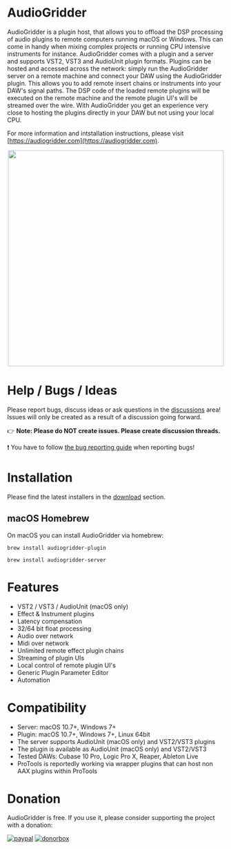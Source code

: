 # AudioGridder

AudioGridder is a plugin host, that allows you to offload the DSP processing of
audio plugins to remote computers running macOS or Windows. This can come in handy
when mixing complex projects or running CPU intensive instruments for instance.
AudioGridder comes with a plugin and a server and supports VST2, VST3 and
AudioUnit plugin formats. Plugins can be hosted and accessed across the network:
simply run the AudioGridder server on a remote machine and connect your DAW
using the AudioGridder plugin. This allows you to add remote insert chains or
instruments into your DAW's signal paths. The DSP code of the loaded remote
plugins will be executed on the remote machine and the remote plugin UI's will
be streamed over the wire. With AudioGridder you get an experience very close to
hosting the plugins directly in your DAW but not using your local CPU.

For more information and intstallation instructions, please visit
[https://audiogridder.com](https://audiogridder.com).

<p align="center">
<img src="https://audiogridder.com/wp-content/uploads/2021/02/diagram-back.png" width="500" />
</p>

# Help / Bugs / Ideas

Please report bugs, discuss ideas or ask questions in the
[discussions](https://github.com/apohl79/audiogridder/discussions) area!
Issues will only be created as a result of a discussion going forward.

:point_right: **Note: Please do NOT create issues. Please create discussion threads.**

:exclamation: You have to follow [the bug reporting guide](https://audiogridder.com/bug-reports/) when reporting bugs!

# Installation

Please find the latest installers in the 
[download](https://audiogridder.com/download/) section.

## macOS Homebrew

On macOS you can install AudioGridder via homebrew:

```
brew install audiogridder-plugin
```
```
brew install audiogridder-server
```

# Features

- VST2 / VST3 / AudioUnit (macOS only)
- Effect & Instrument plugins
- Latency compensation
- 32/64 bit float processing
- Audio over network
- Midi over network
- Unlimited remote effect plugin chains
- Streaming of plugin UIs
- Local control of remote plugin UI's
- Generic Plugin Parameter Editor
- Automation

# Compatibility

- Server: macOS 10.7+, Windows 7+
- Plugin: macOS 10.7+, Windows 7+, Linux 64bit
- The server supports AudioUnit (macOS only) and VST2/VST3 plugins
- The plugin is available as AudioUnit (macOS only) and VST2/VST3
- Tested DAWs: Cubase 10 Pro, Logic Pro X, Reaper, Ableton Live
- ProTools is reportedly working via wrapper plugins that can host
non AAX plugins within ProTools


# Donation

AudioGridder is free. If you use it, please consider supporting the project with a donation:

[![paypal](https://www.paypalobjects.com/en_US/i/btn/btn_donateCC_LG.gif)](https://www.paypal.com/cgi-bin/webscr?cmd=_s-xclick&hosted_button_id=MF9TGYY8P8GG4)
[![donorbox](https://d1iczxrky3cnb2.cloudfront.net/button-small-blue.png)](https://donorbox.org/audiogridder?default_interval=o)
